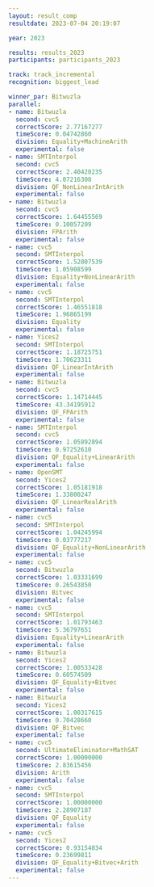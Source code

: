 ```yaml
---
layout: result_comp
resultdate: 2023-07-04 20:19:07

year: 2023

results: results_2023
participants: participants_2023

track: track_incremental
recognition: biggest_lead

winner_par: Bitwuzla
parallel:
- name: Bitwuzla
  second: cvc5
  correctScore: 2.77167277
  timeScore: 0.04742860
  division: Equality+MachineArith
  experimental: false
- name: SMTInterpol
  second: cvc5
  correctScore: 2.40420235
  timeScore: 4.07216308
  division: QF_NonLinearIntArith
  experimental: false
- name: Bitwuzla
  second: cvc5
  correctScore: 1.64455569
  timeScore: 0.10057209
  division: FPArith
  experimental: false
- name: cvc5
  second: SMTInterpol
  correctScore: 1.52807539
  timeScore: 1.05908599
  division: Equality+NonLinearArith
  experimental: false
- name: cvc5
  second: SMTInterpol
  correctScore: 1.46551818
  timeScore: 1.96865199
  division: Equality
  experimental: false
- name: Yices2
  second: SMTInterpol
  correctScore: 1.18725751
  timeScore: 1.70623311
  division: QF_LinearIntArith
  experimental: false
- name: Bitwuzla
  second: cvc5
  correctScore: 1.14714445
  timeScore: 43.34195912
  division: QF_FPArith
  experimental: false
- name: SMTInterpol
  second: cvc5
  correctScore: 1.05892894
  timeScore: 0.97252610
  division: QF_Equality+LinearArith
  experimental: false
- name: OpenSMT
  second: Yices2
  correctScore: 1.05181918
  timeScore: 1.33800247
  division: QF_LinearRealArith
  experimental: false
- name: cvc5
  second: SMTInterpol
  correctScore: 1.04245994
  timeScore: 0.03777217
  division: QF_Equality+NonLinearArith
  experimental: false
- name: cvc5
  second: Bitwuzla
  correctScore: 1.03331699
  timeScore: 0.26543850
  division: Bitvec
  experimental: false
- name: cvc5
  second: SMTInterpol
  correctScore: 1.01793463
  timeScore: 5.36797651
  division: Equality+LinearArith
  experimental: false
- name: Bitwuzla
  second: Yices2
  correctScore: 1.00533428
  timeScore: 0.60574509
  division: QF_Equality+Bitvec
  experimental: false
- name: Bitwuzla
  second: Yices2
  correctScore: 1.00317615
  timeScore: 0.70428660
  division: QF_Bitvec
  experimental: false
- name: cvc5
  second: UltimateEliminator+MathSAT
  correctScore: 1.00000000
  timeScore: 2.83615456
  division: Arith
  experimental: false
- name: cvc5
  second: SMTInterpol
  correctScore: 1.00000000
  timeScore: 2.28907187
  division: QF_Equality
  experimental: false
- name: cvc5
  second: Yices2
  correctScore: 0.93154034
  timeScore: 0.23699811
  division: QF_Equality+Bitvec+Arith
  experimental: false
---
```

